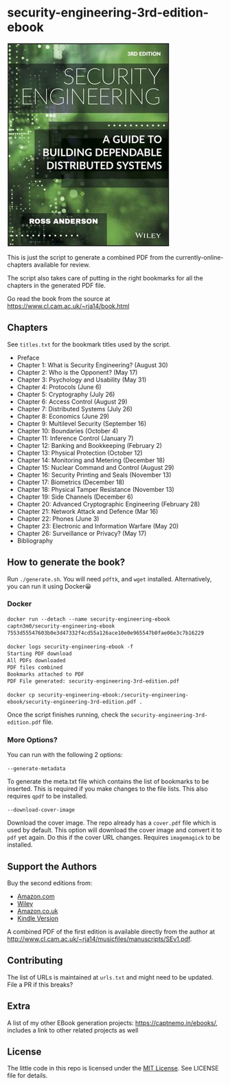 # security-engineering-3rd-edition-ebook

![third-edition-security-engineering-book-cover](cover-thumb.jpg)

This is just the script to generate a combined PDF from the currently-online-chapters available for review.

The script also takes care of putting in the right bookmarks for all the chapters in the generated PDF file.

Go read the book from the source at <https://www.cl.cam.ac.uk/~rja14/book.html>

## Chapters

See `titles.txt` for the bookmark titles used by the script.

-   Preface
-   Chapter 1: What is Security Engineering? (August 30)
-   Chapter 2: Who is the Opponent? (May 17)
-   Chapter 3: Psychology and Usability (May 31)
-   Chapter 4: Protocols (June 6)
-   Chapter 5: Cryptography (July 26)
-   Chapter 6: Access Control (August 29)
-   Chapter 7: Distributed Systems (July 26)
-   Chapter 8: Economics (June 29)
-   Chapter 9: Multilevel Security (September 16)
-   Chapter 10: Boundaries (October 4)
-   Chapter 11: Inference Control (January 7)
-   Chapter 12: Banking and Bookkeeping (February 2)
-   Chapter 13: Physical Protection (October 12)
-   Chapter 14: Monitoring and Metering (December 18)
-   Chapter 15: Nuclear Command and Control (August 29)
-   Chapter 16: Security Printing and Seals (November 13)
-   Chapter 17: Biometrics (December 18)
-   Chapter 18: Physical Tamper Resistance (November 13)
-   Chapter 19: Side Channels (December 6)
-   Chapter 20: Advanced Cryptographic Engineering (February 28)
-   Chapter 21: Network Attack and Defence (Mar 16)
-   Chapter 22: Phones (June 3)
-   Chapter 23: Electronic and Information Warfare (May 20)
-   Chapter 26: Surveillance or Privacy? (May 17)
-   Bibliography

## How to generate the book?

Run `./generate.sh`. You will need `pdftk`, and `wget` installed. Alternatively, you can run it using Docker:grinning:

### Docker

```
docker run --detach --name security-engineering-ebook captn3m0/security-engineering-ebook
7553d55547603b0e3d47332f4cd55a126ace10e0e965547b0fae06e3c7b16229

docker logs security-engineering-ebook -f
Starting PDF download
All PDFs downloaded
PDF files combined
Bookmarks attached to PDF
PDF File generated: security-engineering-3rd-edition.pdf

docker cp security-engineering-ebook:/security-engineering-ebook/security-engineering-3rd-edition.pdf .
```

Once the script finishes running, check the `security-engineering-3rd-edition.pdf` file.

### More Options?

You can run with the following 2 options:

`--generate-metadata`

To generate the meta.txt file which contains the list of bookmarks to be inserted. This is required if you make changes to the file lists.
This also requires `qpdf` to be installed.

`--download-cover-image`

Download the cover image. The repo already has a `cover.pdf` file which is used by default. This option will download the cover image and convert
it to `pdf` yet again. Do this if the cover URL changes. Requires `imagemagick` to be installed.

## Support the Authors

Buy the second editions from:

-   [Amazon.com](http://www.amazon.com/exec/obidos/ASIN/0470068523/rossandersshomep)
-   [Wiley](http://he-cda.wiley.com/WileyCDA/HigherEdTitle/productCd-0470068523.html)
-   [Amazon.co.uk](http://www.amazon.co.uk/exec/obidos/ASIN/0470068523/rossandersshomep)
-   [Kindle Version](http://www.amazon.co.uk/gp/product/B004BDOZI0/ref=as_li_tf_tl?ie=UTF8&tag=rossanderssho-21&linkCode=as2&camp=1634&creative=6738&creativeASIN=B004BDOZI0)

A combined PDF of the first edition is available directly from the author at <http://www.cl.cam.ac.uk/~rja14/musicfiles/manuscripts/SEv1.pdf>.

## Contributing

The list of URLs is maintained at `urls.txt` and might need to be updated. File a PR if this breaks?

## Extra

A list of my other EBook generation projects: https://captnemo.in/ebooks/, includes a link to other related projects as well

## License

The little code in this repo is licensed under the [MIT License](https://nemo.mit-license.org/). See LICENSE file for details.
